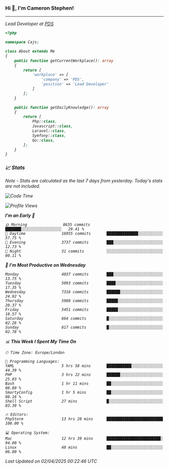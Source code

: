 ### Hi 👋, I'm Cameron Stephen!
<hr>
<p><em>Lead Developer at <a href="https://prindatasolutions.co.uk">PDS</a></p>


```php
<?php

namespace Cajs;

class About extends Me
{
    public function getCurrentWorkplace(): array
    {
        return [
            'workplace' => [
                'company' => 'PDS',
                'position' => 'Lead Developer'
            ]
        ];
    }

    public function getDailyKnowledge(): array
    {
        return [
            Php::class,
            Javascript::class,
            Laravel::class,
            Symfony::class,
            Go::class,
        ];
    }
}
```

### 📈 Stats
<p><em>Note - Stats are calculated as the last 7 days from yesterday. Today's stats are not included.</em></p>


<!--START_SECTION:waka-->
![Code Time](http://img.shields.io/badge/Code%20Time-4%2C432%20hrs%2041%20mins-blue)

![Profile Views](http://img.shields.io/badge/Profile%20Views-0-blue)

**I'm an Early 🐤** 

```text
🌞 Morning                8635 commits        ███████░░░░░░░░░░░░░░░░░░   29.41 % 
🌆 Daytime                16955 commits       ██████████████░░░░░░░░░░░   57.75 % 
🌃 Evening                3737 commits        ███░░░░░░░░░░░░░░░░░░░░░░   12.73 % 
🌙 Night                  31 commits          ░░░░░░░░░░░░░░░░░░░░░░░░░   00.11 % 
```
📅 **I'm Most Productive on Wednesday** 

```text
Monday                   4037 commits        ███░░░░░░░░░░░░░░░░░░░░░░   13.75 % 
Tuesday                  5093 commits        ████░░░░░░░░░░░░░░░░░░░░░   17.35 % 
Wednesday                7316 commits        ██████░░░░░░░░░░░░░░░░░░░   24.92 % 
Thursday                 5980 commits        █████░░░░░░░░░░░░░░░░░░░░   20.37 % 
Friday                   5451 commits        █████░░░░░░░░░░░░░░░░░░░░   18.57 % 
Saturday                 664 commits         █░░░░░░░░░░░░░░░░░░░░░░░░   02.26 % 
Sunday                   817 commits         █░░░░░░░░░░░░░░░░░░░░░░░░   02.78 % 
```


📊 **This Week I Spent My Time On** 

```text
🕑︎ Time Zone: Europe/London

💬 Programming Languages: 
YAML                     5 hrs 58 mins       ███████████░░░░░░░░░░░░░░   44.39 % 
PHP                      3 hrs 22 mins       ██████░░░░░░░░░░░░░░░░░░░   25.03 % 
Bash                     1 hr 11 mins        ██░░░░░░░░░░░░░░░░░░░░░░░   08.80 % 
SmartyConfig             1 hr 5 mins         ██░░░░░░░░░░░░░░░░░░░░░░░   08.16 % 
Shell Script             27 mins             █░░░░░░░░░░░░░░░░░░░░░░░░   03.39 % 

🔥 Editors: 
PhpStorm                 13 hrs 28 mins      █████████████████████████   100.00 % 

💻 Operating System: 
Mac                      12 hrs 39 mins      ████████████████████████░   94.00 % 
Linux                    48 mins             ██░░░░░░░░░░░░░░░░░░░░░░░   06.00 % 
```


 Last Updated on 02/04/2025 00:22:46 UTC
<!--END_SECTION:waka-->
